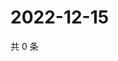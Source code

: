 # 2022-12-15

共 0 条

<!-- BEGIN WEIBO -->
<!-- 最后更新时间 Thu Dec 15 2022 02:00:48 GMT+0800 (China Standard Time) -->

<!-- END WEIBO -->
